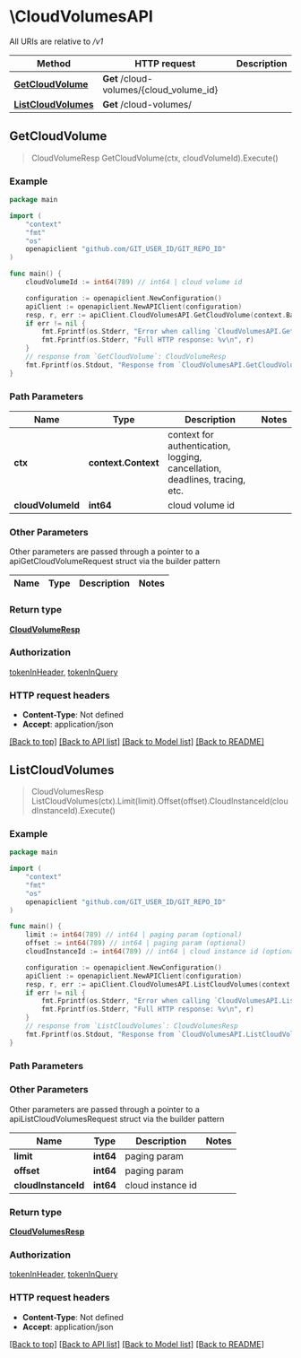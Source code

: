 # \CloudVolumesAPI

All URIs are relative to */v1*

Method | HTTP request | Description
------------- | ------------- | -------------
[**GetCloudVolume**](CloudVolumesAPI.md#GetCloudVolume) | **Get** /cloud-volumes/{cloud_volume_id} | 
[**ListCloudVolumes**](CloudVolumesAPI.md#ListCloudVolumes) | **Get** /cloud-volumes/ | 



## GetCloudVolume

> CloudVolumeResp GetCloudVolume(ctx, cloudVolumeId).Execute()





### Example

```go
package main

import (
	"context"
	"fmt"
	"os"
	openapiclient "github.com/GIT_USER_ID/GIT_REPO_ID"
)

func main() {
	cloudVolumeId := int64(789) // int64 | cloud volume id

	configuration := openapiclient.NewConfiguration()
	apiClient := openapiclient.NewAPIClient(configuration)
	resp, r, err := apiClient.CloudVolumesAPI.GetCloudVolume(context.Background(), cloudVolumeId).Execute()
	if err != nil {
		fmt.Fprintf(os.Stderr, "Error when calling `CloudVolumesAPI.GetCloudVolume``: %v\n", err)
		fmt.Fprintf(os.Stderr, "Full HTTP response: %v\n", r)
	}
	// response from `GetCloudVolume`: CloudVolumeResp
	fmt.Fprintf(os.Stdout, "Response from `CloudVolumesAPI.GetCloudVolume`: %v\n", resp)
}
```

### Path Parameters


Name | Type | Description  | Notes
------------- | ------------- | ------------- | -------------
**ctx** | **context.Context** | context for authentication, logging, cancellation, deadlines, tracing, etc.
**cloudVolumeId** | **int64** | cloud volume id | 

### Other Parameters

Other parameters are passed through a pointer to a apiGetCloudVolumeRequest struct via the builder pattern


Name | Type | Description  | Notes
------------- | ------------- | ------------- | -------------


### Return type

[**CloudVolumeResp**](CloudVolumeResp.md)

### Authorization

[tokenInHeader](../README.md#tokenInHeader), [tokenInQuery](../README.md#tokenInQuery)

### HTTP request headers

- **Content-Type**: Not defined
- **Accept**: application/json

[[Back to top]](#) [[Back to API list]](../README.md#documentation-for-api-endpoints)
[[Back to Model list]](../README.md#documentation-for-models)
[[Back to README]](../README.md)


## ListCloudVolumes

> CloudVolumesResp ListCloudVolumes(ctx).Limit(limit).Offset(offset).CloudInstanceId(cloudInstanceId).Execute()





### Example

```go
package main

import (
	"context"
	"fmt"
	"os"
	openapiclient "github.com/GIT_USER_ID/GIT_REPO_ID"
)

func main() {
	limit := int64(789) // int64 | paging param (optional)
	offset := int64(789) // int64 | paging param (optional)
	cloudInstanceId := int64(789) // int64 | cloud instance id (optional)

	configuration := openapiclient.NewConfiguration()
	apiClient := openapiclient.NewAPIClient(configuration)
	resp, r, err := apiClient.CloudVolumesAPI.ListCloudVolumes(context.Background()).Limit(limit).Offset(offset).CloudInstanceId(cloudInstanceId).Execute()
	if err != nil {
		fmt.Fprintf(os.Stderr, "Error when calling `CloudVolumesAPI.ListCloudVolumes``: %v\n", err)
		fmt.Fprintf(os.Stderr, "Full HTTP response: %v\n", r)
	}
	// response from `ListCloudVolumes`: CloudVolumesResp
	fmt.Fprintf(os.Stdout, "Response from `CloudVolumesAPI.ListCloudVolumes`: %v\n", resp)
}
```

### Path Parameters



### Other Parameters

Other parameters are passed through a pointer to a apiListCloudVolumesRequest struct via the builder pattern


Name | Type | Description  | Notes
------------- | ------------- | ------------- | -------------
 **limit** | **int64** | paging param | 
 **offset** | **int64** | paging param | 
 **cloudInstanceId** | **int64** | cloud instance id | 

### Return type

[**CloudVolumesResp**](CloudVolumesResp.md)

### Authorization

[tokenInHeader](../README.md#tokenInHeader), [tokenInQuery](../README.md#tokenInQuery)

### HTTP request headers

- **Content-Type**: Not defined
- **Accept**: application/json

[[Back to top]](#) [[Back to API list]](../README.md#documentation-for-api-endpoints)
[[Back to Model list]](../README.md#documentation-for-models)
[[Back to README]](../README.md)

